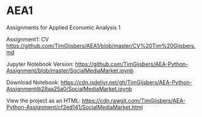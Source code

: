 # AEA1
Assignments for Applied Economic Analysis 1

Assignment1: CV
https://github.com/TimGijsbers/AEA1/blob/master/CV%20Tim%20Gijsbers.md

Jupyter Notebook Version: https://github.com/TimGijsbers/AEA-Python-Assignment/blob/master/SocialMediaMarket.ipynb

Download Notebook: https://cdn.jsdelivr.net/gh/TimGijsbers/AEA-Python-Assignment@28aa25a0/SocialMediaMarket.ipynb

View the project as an HTML: https://cdn.rawgit.com/TimGijsbers/AEA-Python-Assignment/cf2ed141/SocialMediaMarket.html

